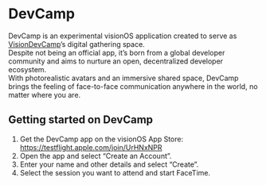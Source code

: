 # DevCamp

DevCamp is an experimental visionOS application created to serve as [VisionDevCamp](https://www.vdctokyo.org/en)’s digital gathering space.\
Despite not being an official app, it’s born from a global developer community and aims to nurture an open, decentralized developer ecosystem.\
With photorealistic avatars and an immersive shared space, DevCamp brings the feeling of face-to-face communication anywhere in the world, no matter where you are.

## Getting started on DevCamp
1. Get the DevCamp app on the visionOS App Store: https://testflight.apple.com/join/UrHNxNPR
2. Open the app and select “Create an Account”.
3. Enter your name and other details and select “Create”.
4. Select the session you want to attend and start FaceTime.
